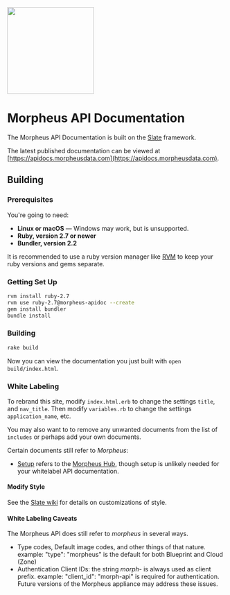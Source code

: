 <img src="https://morpheusdata.com/wp-content/uploads/2020/04/morpheus-logo-v2.svg" width="200px">

Morpheus API Documentation
========

The Morpheus API Documentation is built on the [Slate](https://github.com/slatedocs/slate) framework. 

The latest published documentation can be viewed at [https://apidocs.morpheusdata.com](https://apidocs.morpheusdata.com).


Building
------------------------------

### Prerequisites

You're going to need:

 - **Linux or macOS** — Windows may work, but is unsupported.
 - **Ruby, version 2.7 or newer**
 - **Bundler, version 2.2**

It is recommended to use a ruby version manager like [RVM](https://rvm.io/) to keep your ruby versions and gems separate.

### Getting Set Up

```sh
rvm install ruby-2.7
rvm use ruby-2.7@morpheus-apidoc --create
gem install bundler
bundle install
```

### Building

```sh
rake build
```

Now you can view the documentation you just built with `open build/index.html`.

### White Labeling

To rebrand this site, modify `index.html.erb` to change the settings `title`, and `nav_title`. Then modify `variables.rb` to change the settings `application_name`, etc.

You may also want to to remove any unwanted documents from the list of `includes` or perhaps add your own documents.

Certain documents still refer to *Morpheus*:
* [Setup](https://github.com/gomorpheus/morpheus-apidoc/blob/master/source/includes/_setup.md) refers to the [Morpheus Hub](https://morpheushub.com), though setup is unlikely needed for your whitelabel API documentation.

#### Modify Style

See the [Slate wiki](#https://github.com/slatedocs/slate/wiki/Changing-the-font) for details on customizations of style.

#### White Labeling Caveats
The Morpheus API does still refer to *morpheus* in several ways.
* Type codes, Default image codes, and other things of that nature.
  example: "type": "morpheus" is the default for both Blueprint and Cloud (Zone)
* Authentication Client IDs: the string *morph-* is always used as client prefix. 
  example: "client_id": "morph-api" is required for authentication.
Future versions of the Morpheus appliance may address these issues.

